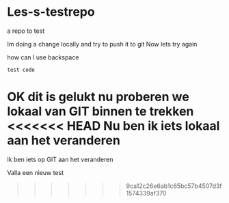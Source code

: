 # Les-s-testrepo
a repo to test


Im doing a change locally and try to push it to git
Now lets try again  

how can I use backspace

```
test code
```

OK dit is gelukt nu proberen we lokaal van GIT binnen te trekken  
<<<<<<< HEAD
Nu ben ik iets lokaal aan het veranderen
=======
Ik ben iets op GIT aan het veranderen


Valla een nieuw test

>>>>>>> 9ca12c26e6ab1c65bc57b4507d3f1574339af370
